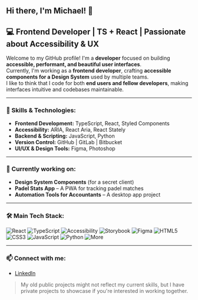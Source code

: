 ## Hi there, I'm Michael! 👋  
## 💻 Frontend Developer | TS + React | Passionate about Accessibility & UX  

Welcome to my GitHub profile! I'm a **developer** focused on building **accessible, performant, and beautiful user interfaces**.  
Currently, I'm working as a **frontend developer**, crafting **accessible components for a Design System** used by multiple teams.  
I like to think that I code for both **end users and fellow developers**, making interfaces intuitive and codebases maintainable.  

---

### 🚀 Skills & Technologies:  

- **Frontend Development:** TypeScript, React, Styled Components  
- **Accessibility:** ARIA, React Aria, React Stately  
- **Backend & Scripting:** JavaScript, Python  
- **Version Control:** GitHub | GitLab | Bitbucket  
- **UI/UX & Design Tools:** Figma, Photoshop  

---

### 🌱 Currently working on:  
- **Design System Components** (for a secret client)  
- **Padel Stats App** – A PWA for tracking padel matches  
- **Automation Tools for Accountants** – A desktop app project  

---

### 🛠 Main Tech Stack:  
![React](https://img.shields.io/badge/React-61DAFB?style=for-the-badge&logo=react&logoColor=black) 
![TypeScript](https://img.shields.io/badge/TypeScript-007ACC?style=for-the-badge&logo=typescript&logoColor=white) 
![Accessibility](https://img.shields.io/badge/Accessibility-a11y-000000?style=for-the-badge&logo=accessibility&logoColor=white) 
![Storybook](https://img.shields.io/badge/Storybook-FF4785?style=for-the-badge&logo=storybook&logoColor=white) 
![Figma](https://img.shields.io/badge/Figma-F24E1E?style=for-the-badge&logo=figma&logoColor=white) 
![HTML5](https://img.shields.io/badge/HTML5-E34F26?style=for-the-badge&logo=html5&logoColor=white) 
![CSS3](https://img.shields.io/badge/CSS3-1572B6?style=for-the-badge&logo=css3&logoColor=white) 
![JavaScript](https://img.shields.io/badge/JavaScript-F7DF1E?style=for-the-badge&logo=javascript&logoColor=black) 
![Python](https://img.shields.io/badge/Python-3776AB?style=for-the-badge&logo=python&logoColor=white) 
![More](https://img.shields.io/badge/More...-555555?style=for-the-badge&logo=more&logoColor=white) 

---

### 📫 Connect with me:  
- [LinkedIn](https://www.linkedin.com/in/michael-s-peralta-3ab681b0/)  

> My old public projects might not reflect my current skills, but I have private projects to showcase if you're interested in working together.  

